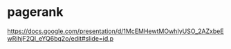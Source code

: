 # pagerank
https://docs.google.com/presentation/d/1McEMHewtMOwhIyUSO_2AZxbeEwRihjF2Ql_eYQ6bq2o/edit#slide=id.p
